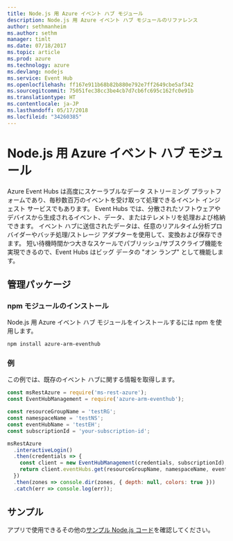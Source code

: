 ```yaml
---
title: Node.js 用 Azure イベント ハブ モジュール
description: Node.js 用 Azure イベント ハブ モジュールのリファレンス
author: sethmanheim
ms.author: sethm
manager: timlt
ms.date: 07/18/2017
ms.topic: article
ms.prod: azure
ms.technology: azure
ms.devlang: nodejs
ms.service: Event Hub
ms.openlocfilehash: ff167e911b68b82b880e792e7ff2649cbe5af342
ms.sourcegitcommit: 75051fec38cc3be4cb7d7cb6fc695c162fc0e91b
ms.translationtype: HT
ms.contentlocale: ja-JP
ms.lasthandoff: 05/17/2018
ms.locfileid: "34260385"
---
```

# <a name="azure-event-hub-modules-for-nodejs"></a>Node.js 用 Azure イベント ハブ モジュール

Azure Event Hubs は高度にスケーラブルなデータ ストリーミング プラットフォームであり、毎秒数百万のイベントを受け取って処理できるイベント インジェスト サービスでもあります。 Event Hubs では、分散されたソフトウェアやデバイスから生成されるイベント、データ、またはテレメトリを処理および格納できます。 イベント ハブに送信されたデータは、任意のリアルタイム分析プロバイダーやバッチ処理/ストレージ アダプターを使用して、変換および保存できます。 短い待機時間かつ大きなスケールでパブリッシュ/サブスクライブ機能を実現できるので、Event Hubs はビッグ データの "オン ランプ" として機能します。

## <a name="management-package"></a>管理パッケージ

### <a name="install-the-npm-module"></a>npm モジュールのインストール 

Node.js 用 Azure イベント ハブ モジュールをインストールするには npm を使用します。

```bash
npm install azure-arm-eventhub
```

### <a name="example"></a>例

この例では、既存のイベント ハブに関する情報を取得します。

```javascript
const msRestAzure = require('ms-rest-azure');
const EventHubManagement = require('azure-arm-eventhub');

const resourceGroupName = 'testRG';
const namespaceName = 'testNS';
const eventHubName = 'testEH';
const subscriptionId = 'your-subscription-id';

msRestAzure
  .interactiveLogin()
  .then(credentials => {
    const client = new EventHubManagement(credentials, subscriptionId);
    return client.eventHubs.get(resourceGroupName, namespaceName, eventHubName);
  })
  .then(zones => console.dir(zones, { depth: null, colors: true }))
  .catch(err => console.log(err));
```

## <a name="samples"></a>サンプル

アプリで使用できるその他の[サンプル Node.js コード](https://azure.microsoft.com/resources/samples/?platform=nodejs)を確認してください。
